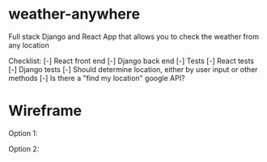 # weather-anywhere
Full stack Django and React App that allows you to check the weather from any location


Checklist:
[-] React front end
[-] Django back end
[-] Tests
    [-] React tests
    [-] Django tests
[-] Should determine location, either by user input or other methods
    [-] Is there a "find my location" google API?

# Wireframe

Option 1:


Option 2:
